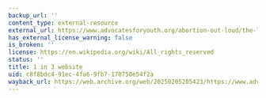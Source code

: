 ```yaml
---
backup_url: ''
content_type: external-resource
external_url: https://www.advocatesforyouth.org/abortion-out-loud/the-legacy-of-the-1-in-3-campaign/
has_external_license_warning: false
is_broken: ''
license: https://en.wikipedia.org/wiki/All_rights_reserved
status: ''
title: 1 in 3 website
uid: c8f8bdc4-91ec-4fa6-9fb7-170750e54f2a
wayback_url: https://web.archive.org/web/20250205205423/https://www.advocatesforyouth.org/abortion-out-loud/the-legacy-of-the-1-in-3-campaign/
---
```

